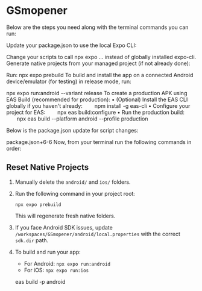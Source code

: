 # GSmopener
Below are the steps you need along with the terminal commands you can run:

Update your package.json to use the local Expo CLI:

Change your scripts to call npx expo … instead of globally installed expo-cli.
Generate native projects from your managed project (if not already done):

Run: npx expo prebuild
To build and install the app on a connected Android device/emulator (for testing) in release mode, run:

npx expo run:android --variant release
To create a production APK using EAS Build (recommended for production): • (Optional) Install the EAS CLI globally if you haven't already:
  npm install -g eas-cli
• Configure your project for EAS:
  npx eas build:configure
• Run the production build:
  npx eas build --platform android --profile production

Below is the package.json update for script changes:

package.json+6-6
Now, from your terminal run the following commands in order:

## Reset Native Projects

1. Manually delete the `android/` and `ios/` folders.
2. Run the following command in your project root:
   ```
   npx expo prebuild
   ```
   This will regenerate fresh native folders.
3. If you face Android SDK issues, update `/workspaces/GSmopener/android/local.properties` with the correct `sdk.dir` path.
4. To build and run your app:
   - For Android: `npx expo run:android`
   - For iOS: `npx expo run:ios`


   eas build -p android